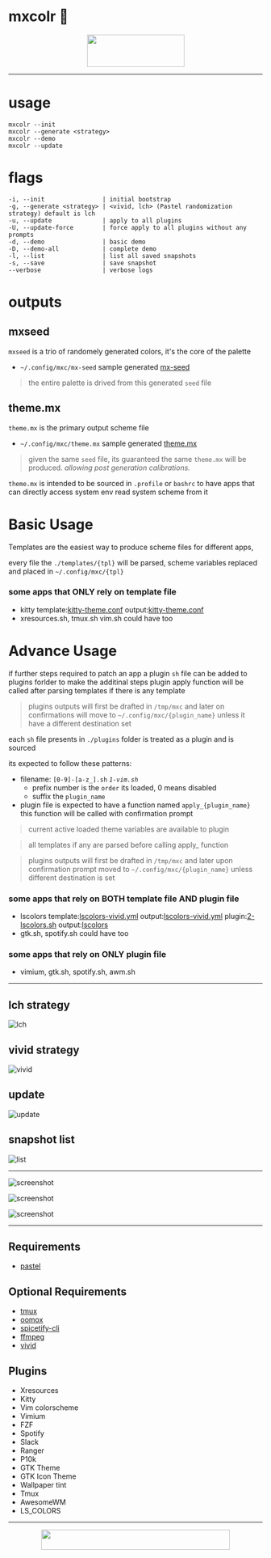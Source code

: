 # mxcolr :construction:

<p align="center">
  <img width="193" height="64" src="./assets/screenshots/seed_2021-05-14-123246_193x64_scrot.png">
</p>

***

usage
=====
    mxcolr --init
    mxcolr --generate <strategy>
    mxcolr --demo
    mxcolr --update

flags
=====
    -i, --init                | initial bootstrap
    -g, --generate <strategy> | <vivid, lch> (Pastel randomization strategy) default is lch
    -u, --update              | apply to all plugins
    -U, --update-force        | force apply to all plugins without any prompts
    -d, --demo                | basic demo
    -D, --demo-all            | complete demo
    -l, --list                | list all saved snapshots
    -s, --save                | save snapshot
    --verbose                 | verbose logs

outputs
=======

mxseed
------
`mxseed` is a trio of randomely generated colors, it's the core of the palette
- `~/.config/mxc/mx-seed` sample generated [mx-seed](./assets/samples/mx-seed)
> the entire palette is drived from this generated `seed` file 

theme.mx
--------
`theme.mx` is the primary output scheme file
- `~/.config/mxc/theme.mx` sample generated [theme.mx](./assets/samples/theme.mx)
> given the same `seed` file, its guaranteed the same `theme.mx` will be produced.
> _allowing post generation calibrations._

`theme.mx` is intended to be sourced in `.profile` or `bashrc` to have apps that can directly access system env read system scheme from it

Basic Usage
===========
Templates are the easiest way to produce scheme files for different apps, 

every file the `./templates/{tpl}` will be parsed, scheme variables replaced and placed in `~/.config/mxc/{tpl}`

### some apps that ONLY rely on template file
- kitty  template:[kitty-theme.conf](./templates/kitty-theme.conf) output:[kitty-theme.conf](./assets/samples/kitty-theme.conf)
- xresources.sh, tmux.sh vim.sh could have too

Advance Usage
=============
if further steps required to patch an app a plugin `sh` file can be added to plugins forlder to make the additinal steps
plugin apply function will be called after parsing templates if there is any template

> plugins outputs will first be drafted in `/tmp/mxc` and later on confirmations will move to `~/.config/mxc/{plugin_name}`
> unless it have a different destination set

each `sh` file presents in `./plugins` folder is treated as a plugin and is sourced

its expected to follow these patterns:
* filename: `[0-9]-[a-z_].sh` _`1-vim.sh`_
  * prefix number is the `order` its loaded, 0 means disabled
  * suffix the `plugin_name`
* plugin file is expected to have a function named `apply_{plugin_name}`
  this function will be called with confirmation prompt

> current active loaded theme variables are available to plugin

> all templates if any are parsed before calling apply_ function

> plugins outputs will first be drafted in `/tmp/mxc` and later upon confirmation prompt moved to `~/.config/mxc/{plugin_name}` 
unless different destination is set


### some apps that rely on BOTH template file AND plugin file
- lscolors template:[lscolors-vivid.yml](./templates/lscolors-vivid.yml) output:[lscolors-vivid.yml](./samples/lscolors-vivid.yml) plugin:[2-lscolors.sh](./plugins/2-lscolors.sh)  output:[lscolors](./samples/lscolors)
- gtk.sh, spotify.sh could have too

### some apps that rely on ONLY plugin file
- vimium, gtk.sh, spotify.sh, awm.sh

***

lch strategy
------------
![lch](./assets/screenshots/lch_210511171753.gif)

vivid strategy
--------------
![vivid](./assets/screenshots/vivid_210511172635.gif)

update
------
![update](./assets/screenshots/update_210511172824.gif)

snapshot list
-------------
![list](./assets/screenshots/list_210511173612.gif)
  
***
  
![screenshot](./assets/screenshots/2021-05-10-021854_1920x1080_scrot.png)

![screenshot](./assets/screenshots/2021-05-13-155549_1920x1080_scrot.png)

![screenshot](./assets/screenshots/2021-05-13-172453_1920x1080_scrot.png)

***

Requirements
------------
- [pastel](https://github.com/sharkdp/pastel)

Optional Requirements
---------------------
- [tmux](https://github.com/tmux/tmux)
- [oomox](https://github.com/themix-project/oomox)
- [spicetify-cli](https://github.com/khanhas/spicetify-cli)
- [ffmpeg](https://github.com/FFmpeg/FFmpeg)
- [vivid](https://github.com/sharkdp/vivid)

Plugins
-------
- Xresources
- Kitty
- Vim colorscheme
- Vimium
- FZF
- Spotify
- Slack
- Ranger
- P10k
- GTK Theme
- GTK Icon Theme
- Wallpaper tint
- Tmux
- AwesomeWM
- LS_COLORS

***

<p align="center">
  <img width="374" height="40" src="./assets/screenshots/footer_2021-05-16-221932_374x40_scrot.png">
</p>
